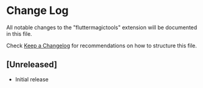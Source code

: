 # Change Log

All notable changes to the "fluttermagictools" extension will be documented in this file.

Check [Keep a Changelog](http://keepachangelog.com/) for recommendations on how to structure this file.

## [Unreleased]

- Initial release